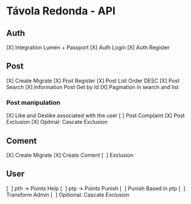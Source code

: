 # Távola Redonda - API

## Auth

[X] Integration Lumen + Passport
[X] Auth Login
[X] Auth Register

## Post

[X] Create Migrate
[X] Post Register
[X] Post List Order DESC
[X] Post Search
[X] Information Post Get by Id
[X] Pagination in search and list

### Post manipulation

[X] Like and Deslike associated with the user
[ ] Post Complaint
[X] Post Exclusion
[X] Opitinal: Cascate Exclusion 

## Coment

[X] Create Migrate
[X] Create Coment
[&nbsp;&nbsp;] Exclusion

## User

[&nbsp;&nbsp;] pth -> Points Help
[&nbsp;&nbsp;] ptp -> Points Punish
[&nbsp;&nbsp;] Punish Based in ptp
[&nbsp;&nbsp;] Transform Admin
[&nbsp;&nbsp;] Opitional: Cascate Exclusion
